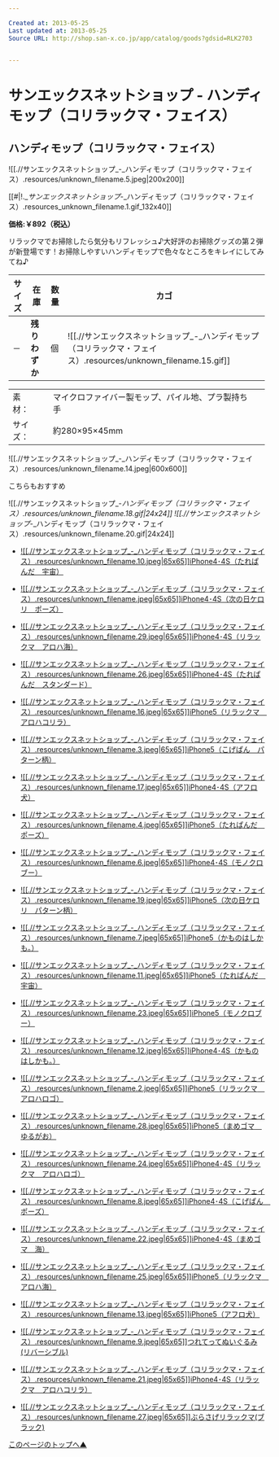 ```yaml
---

Created at: 2013-05-25
Last updated at: 2013-05-25
Source URL: http://shop.san-x.co.jp/app/catalog/goods?gdsid=RLK2703


---
```


# サンエックスネットショップ - ハンディモップ（コリラックマ・フェイス）


## ハンディモップ（コリラックマ・フェイス）

![[.//サンエックスネットショップ_-_ハンディモップ（コリラックマ・フェイス）.resources/unknown_filename.5.jpeg\|200x200]]

[[#|!.__サンエックスネットショップ_-_ハンディモップ（コリラックマ・フェイス）.resources_unknown_filename.1.gif_132x40]]

**価格:￥892（税込）**

リラックマでお掃除したら気分もリフレッシュ♪大好評のお掃除グッズの第２弾が新登場です！お掃除しやすいハンディモップで色々なところをキレイにしてみてね♪

| サイズ | 在庫  | 数量  | カゴ  |
| --- | --- | --- | --- |
| －   | **残りわずか** | 個   | ![[.//サンエックスネットショップ_-_ハンディモップ（コリラックマ・フェイス）.resources/unknown_filename.15.gif]] |

|     |     |     |
| --- | --- | --- |
| 素　材： | マイクロファイバー製モップ、パイル地、プラ製持ち手 |     |
| サイズ： | 約280×95×45mm |

![[.//サンエックスネットショップ_-_ハンディモップ（コリラックマ・フェイス）.resources/unknown_filename.14.jpeg\|600x600]]

こちらもおすすめ

![[.//サンエックスネットショップ_-_ハンディモップ（コリラックマ・フェイス）.resources/unknown_filename.18.gif\|24x24]] ![[.//サンエックスネットショップ_-_ハンディモップ（コリラックマ・フェイス）.resources/unknown_filename.20.gif\|24x24]]

* [![[.//サンエックスネットショップ_-_ハンディモップ（コリラックマ・フェイス）.resources/unknown_filename.10.jpeg|65x65]]iPhone4･4S（たれぱんだ　宇宙）](http://shop.san-x.co.jp/app/catalog/goods?gdsid=TPDK007)

* [![[.//サンエックスネットショップ_-_ハンディモップ（コリラックマ・フェイス）.resources/unknown_filename.jpeg|65x65]]iPhone4･4S（次の日ケロリ　ポーズ）](http://shop.san-x.co.jp/app/catalog/goods?gdsid=KROK003)
* [![[.//サンエックスネットショップ_-_ハンディモップ（コリラックマ・フェイス）.resources/unknown_filename.29.jpeg|65x65]]iPhone4･4S（リラックマ　アロハ海）](http://shop.san-x.co.jp/app/catalog/goods?gdsid=RLKK092)
* [![[.//サンエックスネットショップ_-_ハンディモップ（コリラックマ・フェイス）.resources/unknown_filename.26.jpeg|65x65]]iPhone4･4S（たれぱんだ　スタンダード）](http://shop.san-x.co.jp/app/catalog/goods?gdsid=TPDK006)
* [![[.//サンエックスネットショップ_-_ハンディモップ（コリラックマ・フェイス）.resources/unknown_filename.16.jpeg|65x65]]iPhone5（リラックマ　アロハコリラ）](http://shop.san-x.co.jp/app/catalog/goods?gdsid=RLKK090)
* [![[.//サンエックスネットショップ_-_ハンディモップ（コリラックマ・フェイス）.resources/unknown_filename.3.jpeg|65x65]]iPhone5（こげぱん　パターン柄）](http://shop.san-x.co.jp/app/catalog/goods?gdsid=KOPK002)
* [![[.//サンエックスネットショップ_-_ハンディモップ（コリラックマ・フェイス）.resources/unknown_filename.17.jpeg|65x65]]iPhone4･4S（アフロ犬）](http://shop.san-x.co.jp/app/catalog/goods?gdsid=AFKK002)
* [![[.//サンエックスネットショップ_-_ハンディモップ（コリラックマ・フェイス）.resources/unknown_filename.4.jpeg|65x65]]iPhone5（たれぱんだ　ポーズ）](http://shop.san-x.co.jp/app/catalog/goods?gdsid=TPDK004)
* [![[.//サンエックスネットショップ_-_ハンディモップ（コリラックマ・フェイス）.resources/unknown_filename.6.jpeg|65x65]]iPhone4･4S（モノクロブー）](http://shop.san-x.co.jp/app/catalog/goods?gdsid=MKBK005)
* [![[.//サンエックスネットショップ_-_ハンディモップ（コリラックマ・フェイス）.resources/unknown_filename.19.jpeg|65x65]]iPhone5（次の日ケロリ　パターン柄）](http://shop.san-x.co.jp/app/catalog/goods?gdsid=KROK002)
* [![[.//サンエックスネットショップ_-_ハンディモップ（コリラックマ・フェイス）.resources/unknown_filename.7.jpeg|65x65]]iPhone5（かものはしかも。）](http://shop.san-x.co.jp/app/catalog/goods?gdsid=KHKK002)
* [![[.//サンエックスネットショップ_-_ハンディモップ（コリラックマ・フェイス）.resources/unknown_filename.11.jpeg|65x65]]iPhone5（たれぱんだ　宇宙）](http://shop.san-x.co.jp/app/catalog/goods?gdsid=TPDK005)
* [![[.//サンエックスネットショップ_-_ハンディモップ（コリラックマ・フェイス）.resources/unknown_filename.23.jpeg|65x65]]iPhone5（モノクロブー）](http://shop.san-x.co.jp/app/catalog/goods?gdsid=MKBK004)
* [![[.//サンエックスネットショップ_-_ハンディモップ（コリラックマ・フェイス）.resources/unknown_filename.12.jpeg|65x65]]iPhone4･4S（かものはしかも。）](http://shop.san-x.co.jp/app/catalog/goods?gdsid=KHKK003)
* [![[.//サンエックスネットショップ_-_ハンディモップ（コリラックマ・フェイス）.resources/unknown_filename.2.jpeg|65x65]]iPhone5（リラックマ　アロハロゴ）](http://shop.san-x.co.jp/app/catalog/goods?gdsid=RLKK091)
* [![[.//サンエックスネットショップ_-_ハンディモップ（コリラックマ・フェイス）.resources/unknown_filename.28.jpeg|65x65]]iPhone5（まめゴマ　ゆるがお）](http://shop.san-x.co.jp/app/catalog/goods?gdsid=MMGK001)
* [![[.//サンエックスネットショップ_-_ハンディモップ（コリラックマ・フェイス）.resources/unknown_filename.24.jpeg|65x65]]iPhone4･4S（リラックマ　アロハロゴ）](http://shop.san-x.co.jp/app/catalog/goods?gdsid=RLKK094)
* [![[.//サンエックスネットショップ_-_ハンディモップ（コリラックマ・フェイス）.resources/unknown_filename.8.jpeg|65x65]]iPhone4･4S（こげぱん　ポーズ）](http://shop.san-x.co.jp/app/catalog/goods?gdsid=KOPK003)
* [![[.//サンエックスネットショップ_-_ハンディモップ（コリラックマ・フェイス）.resources/unknown_filename.22.jpeg|65x65]]iPhone4･4S（まめゴマ　海）](http://shop.san-x.co.jp/app/catalog/goods?gdsid=MMGK002)
* [![[.//サンエックスネットショップ_-_ハンディモップ（コリラックマ・フェイス）.resources/unknown_filename.25.jpeg|65x65]]iPhone5（リラックマ　アロハ海）](http://shop.san-x.co.jp/app/catalog/goods?gdsid=RLKK089)
* [![[.//サンエックスネットショップ_-_ハンディモップ（コリラックマ・フェイス）.resources/unknown_filename.13.jpeg|65x65]]iPhone5（アフロ犬）](http://shop.san-x.co.jp/app/catalog/goods?gdsid=AFKK001)
* [![[.//サンエックスネットショップ_-_ハンディモップ（コリラックマ・フェイス）.resources/unknown_filename.9.jpeg|65x65]]つれてってぬいぐるみ(リバーシブル)](http://shop.san-x.co.jp/app/catalog/goods?gdsid=RLK3314)
* [![[.//サンエックスネットショップ_-_ハンディモップ（コリラックマ・フェイス）.resources/unknown_filename.21.jpeg|65x65]]iPhone4･4S（リラックマ　アロハコリラ）](http://shop.san-x.co.jp/app/catalog/goods?gdsid=RLKK093)
* [![[.//サンエックスネットショップ_-_ハンディモップ（コリラックマ・フェイス）.resources/unknown_filename.27.jpeg|65x65]]ぶらさげリラックマ(ブラック)](http://shop.san-x.co.jp/app/catalog/goods?gdsid=RLK3313)

[このページのトップへ▲](http://shop.san-x.co.jp/app/catalog/goods?gdsid=RLK2703#top)

